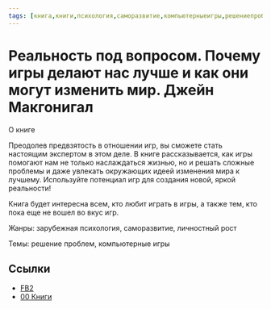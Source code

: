 ```yaml
---
tags: [книга,книги,психология,саморазвитие,компьютерныеигры,решениепроблем,личностныйрост]
---
```

# Реальность под вопросом. Почему игры делают нас лучше и как они могут изменить мир. Джейн Макгонигал

О книге

Преодолев предвзятость в отношении игр, вы сможете стать настоящим экспертом в этом деле. В книге рассказывается, как игры помогают нам не только наслаждаться жизнью, но и решать сложные проблемы и даже увлекать окружающих идеей изменения мира к лучшему. Используйте потенциал игр для создания новой, яркой реальности!

Книга будет интересна всем, кто любит играть в игры, а также тем, кто пока еще не вошел во вкус игр.

Жанры: зарубежная психология, саморазвитие, личностный рост

Темы: решение проблем, компьютерные игры

## Ссылки

* [FB2](https://drive.google.com/file/d/1cDhO7mm2LkRHXXPrVAZQFw8sNyHs--lR/view?usp=sharing)
* [00 Книги](00%20%D0%9A%D0%BD%D0%B8%D0%B3%D0%B8.md)
